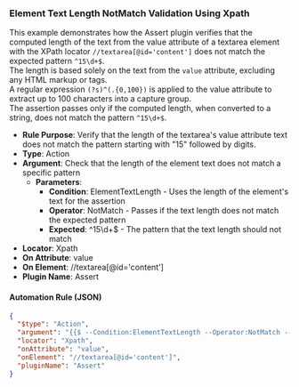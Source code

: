 ### Element Text Length NotMatch Validation Using Xpath

This example demonstrates how the Assert plugin verifies that the computed length of the text from the value attribute of a textarea element with the XPath locator `//textarea[@id='content']` does not match the expected pattern `^15\d+$`.  
The length is based solely on the text from the `value` attribute, excluding any HTML markup or tags.  
A regular expression `(?s)^(.{0,100})` is applied to the value attribute to extract up to 100 characters into a capture group.  
The assertion passes only if the computed length, when converted to a string, does not match the pattern `^15\d+$`.

- **Rule Purpose**: Verify that the length of the textarea's value attribute text does not match the pattern starting with "15" followed by digits.  
- **Type**: Action  
- **Argument**: Check that the length of the element text does not match a specific pattern  
  - **Parameters**:  
    - **Condition**: ElementTextLength - Uses the length of the element's text for the assertion  
    - **Operator**: NotMatch - Passes if the text length does not match the expected pattern  
    - **Expected**: ^15\d+$ - The pattern that the text length should not match  
- **Locator**: Xpath  
- **On Attribute**: value  
- **On Element**: //textarea[@id='content']  
- **Plugin Name**: Assert  

#### Automation Rule (JSON)

```json
{
  "$type": "Action",
  "argument": "{{$ --Condition:ElementTextLength --Operator:NotMatch --Expected:^15\\d+$}}",
  "locator": "Xpath",
  "onAttribute": "value",
  "onElement": "//textarea[@id='content']",
  "pluginName": "Assert"
}
```
